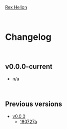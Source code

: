 [Rex Helion](../)

<br>

# Changelog

<br>

## v0.0.0-current

- n/a

<br>

## Previous versions

- [v0.0.0](v0-0-0/)
  - [180727a](v0-0-0/180727a/)

